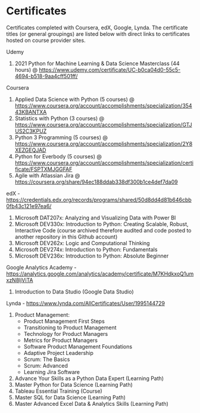 # Certificates
Certificates completed with Coursera, edX, Google, Lynda.  The certificate titles (or general groupings) are listed below with direct links to certificates hosted on course provider sites.

Udemy
  1. 2021 Python for Machine Learning & Data Science Masterclass (44 hours)   @    https://www.udemy.com/certificate/UC-b0ca04d0-55c5-4694-b518-9aa4cff501ff/

Coursera
  1. Applied Data Science with Python (5 courses)   @    https://www.coursera.org/account/accomplishments/specialization/35443KBANTXA
  2. Statistics with Python (3 courses)   @    https://www.coursera.org/account/accomplishments/specialization/GTJUS2C3KPUZ
  3. Python 3 Programming (5 courses)   @   https://www.coursera.org/account/accomplishments/specialization/2Y8XEZGEQJAD
  4. Python for Everbody (5 courses) @ https://www.coursera.org/account/accomplishments/specialization/certificate/FSPTXMJGGFAF
  5. Agile with Atlassian Jira    @    https://coursera.org/share/94ec188ddab338df300b1ce4def7da09

edX - https://credentials.edx.org/records/programs/shared/50d8dd4d81b646cbb0fb43c121e97ea6/
  1. Microsoft DAT207x: Analyzing and Visualizing Data with Power BI
  2. Microsoft DEV330x: Introduction to Python: Creating Scalable, Robust, Interactive Code (course archived therefore audited and code posted to another repository in this Github account)
  3. Microsoft DEV262x: Logic and Computational Thinking
  4. Microsoft DEV274x: Introduction to Python: Fundamentals
  5. Microsoft DEV236x: Introduction to Python: Absolute Beginner

Google Analytics Academy - https://analytics.google.com/analytics/academy/certificate/M7KHdkxoQ1umxzN8ljViTA
  1. Introduction to Data Studio (Google Data Studio)

Lynda - https://www.lynda.com/AllCertificates/User/1995144729
  1. Product Management: 
     - Product Management First Steps
     - Transitioning to Product Management
     - Technology for Product Managers
     - Metrics for Product Managers
     - Software Product Management Foundations
     - Adaptive Project Leadership
     - Scrum: The Basics
     - Scrum: Advanced
     - Learning Jira Software
  2. Advance Your Skills as a Python Data Expert (Learning Path)
  3. Master Python for Data Science (Learning Path)
  4. Tableau Essential Training (Course)
  5. Master SQL for Data Science (Learning Path)
  6. Master Advanced Excel Data & Analytics Skills (Learning Path)
